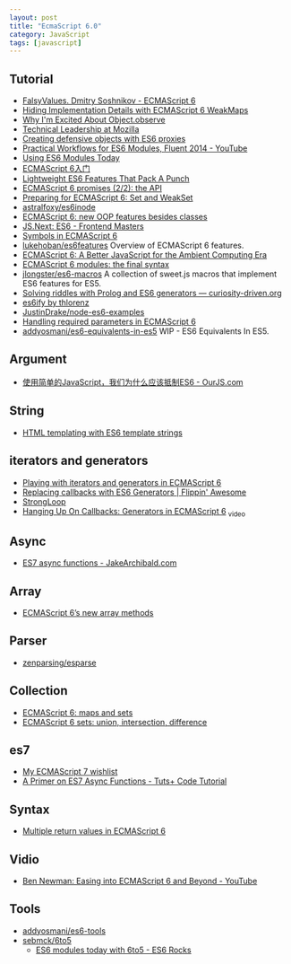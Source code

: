 ```yaml
---
layout: post
title: "EcmaScript 6.0"
category: JavaScript
tags: [javascript]
--- 
```


## Tutorial

- [FalsyValues. Dmitry Soshnikov - ECMAScript 6](http://www.slideshare.net/dmitrysoshnikov/falsyvalues-dmitry-soshnikov-ecmascript-6)
- [Hiding Implementation Details with ECMAScript 6 WeakMaps](http://fitzgeraldnick.com/weblog/53/)
- [Why I'm Excited About Object.observe](http://amasad.me/2014/03/16/why-im-excited-about-objectobserve/)
- [Technical Leadership at Mozilla](http://andreasgal.com/2014/04/24/technical-leadership-at-mozilla)
- [Creating defensive objects with ES6 proxies](http://www.nczonline.net/blog/2014/04/22/creating-defensive-objects-with-es6-proxies)
- [Practical Workflows for ES6 Modules, Fluent 2014 - YouTube](http://www.youtube.com/watch?v=0VUjM-jJf2U)
- [Using ES6 Modules Today](http://javascriptplayground.com/blog/2014/06/es6-modules-today)
- [ECMAScript 6入门](http://es6.ruanyifeng.com/#docs/string)
- [Lightweight ES6 Features That Pack A Punch](http://colintoh.com/blog/lightweight-es6-features)
- [ECMAScript 6 promises (2/2): the API](http://www.2ality.com/2014/10/es6-promises-api.html)
- [Preparing for ECMAScript 6: Set and WeakSet](http://www.sitepoint.com/preparing-ecmascript-6-set-weakset)
- [astralfoxy/es6inode](https://github.com/astralfoxy/es6inode)
- [ECMAScript 6: new OOP features besides classes](http://www.2ality.com/2014/12/es6-oop.html)
- [JS.Next: ES6 - Frontend Masters](https://frontendmasters.com/courses/jsnext-es6)
- [Symbols in ECMAScript 6](http://www.2ality.com/2014/12/es6-symbols.html)
- [lukehoban/es6features](https://github.com/lukehoban/es6features) Overview of ECMAScript 6 features.
- [ECMAScript 6: A Better JavaScript for the Ambient Computing Era](http://www.slideshare.net/allenwb/wdc14-allebwb?)
- [ECMAScript 6 modules: the final syntax](http://www.2ality.com/2014/09/es6-modules-final.html)
- [jlongster/es6-macros](https://github.com/jlongster/es6-macros) A collection of sweet.js macros that implement ES6 features for ES5.
- [Solving riddles with Prolog and ES6 generators — curiosity-driven.org](https://curiosity-driven.org/prolog-interpreter)
- [es6ify by thlorenz](http://thlorenz.github.io/es6ify/)
- [JustinDrake/node-es6-examples](https://github.com/JustinDrake/node-es6-examples)
- [Handling required parameters in ECMAScript 6](http://www.2ality.com/2014/04/required-parameters-es6.html)
- [addyosmani/es6-equivalents-in-es5](https://github.com/addyosmani/es6-equivalents-in-es5) WIP - ES6 Equivalents In ES5.

## Argument

- [使用简单的JavaScript，我们为什么应该抵制ES6 - OurJS.com](http://ourjs.com/detail/530b64f23b73342e03000012)

## String

- [HTML templating with ES6 template strings](http://www.2ality.com/2015/01/template-strings-html.html)

## iterators and generators

- [Playing with iterators and generators in ECMAScript 6](http://macr.ae/article/iterators-and-generators.html)
- [Replacing callbacks with ES6 Generators | Flippin' Awesome](http://flippinawesome.org/2014/02/10/replacing-callbacks-with-es6-generators/)
- [StrongLoop](http://strongloop.com/strongblog/how-to-generators-node-js-yield-use-cases)
- [Hanging Up On Callbacks: Generators in ECMAScript 6](https://www.youtube.com/watch?v=s-BwEk-Y4kg) <sub>video</sub>

## Async

- [ES7 async functions - JakeArchibald.com](http://jakearchibald.com/2014/es7-async-functions/)

## Array

- [ECMAScript 6’s new array methods](http://www.2ality.com/2014/05/es6-array-methods.html)

## Parser

- [zenparsing/esparse](https://github.com/zenparsing/esparse)

## Collection

- [ECMAScript 6: maps and sets](http://www.2ality.com/2015/01/es6-maps-sets.html)
- [ECMAScript 6 sets: union, intersection, difference](http://www.2ality.com/2015/01/es6-set-operations.html)

## es7

- [My ECMAScript 7 wishlist](http://www.nczonline.net/blog/2014/06/03/my-ecmascript-7-wishlist/)
- [A Primer on ES7 Async Functions - Tuts+ Code Tutorial](http://code.tutsplus.com/tutorials/a-primer-on-es7-async-functions--cms-22367)

## Syntax

- [Multiple return values in ECMAScript 6](http://www.2ality.com/2014/06/es6-multiple-return-values.html)

## Vidio

- [Ben Newman: Easing into ECMAScript 6 and Beyond - YouTube](https://www.youtube.com/watch?v=kXY9hIPKuLQ)

## Tools

- [addyosmani/es6-tools](https://github.com/addyosmani/es6-tools)
- [sebmck/6to5](https://github.com/sebmck/6to5)
    + [ES6 modules today with 6to5 - ES6 Rocks](http://es6rocks.com/2014/10/es6-modules-today-with-6to5)
